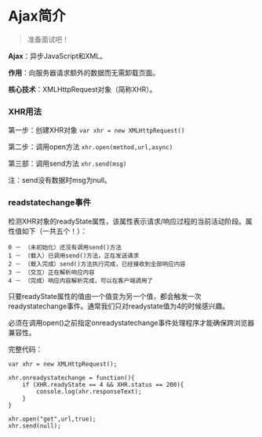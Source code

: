 # Ajax简介
> 准备面试吧！

**Ajax**：异步JavaScript和XML。  

**作用**：向服务器请求额外的数据而无需卸载页面。  

**核心技术**：XMLHttpRequest对象（简称XHR）。

### XHR用法
第一步：创建XHR对象  ```var xhr = new XMLHttpRequest() ```

第二步：调用open方法 ```xhr.open(method,url,async)```

第三部：调用send方法 ```xhr.send(msg)```

注：send没有数据时msg为null。

### readstatechange事件
检测XHR对象的readyState属性，该属性表示请求/响应过程的当前活动阶段。属性值如下（一共五个！）：

	0 － （未初始化）还没有调用send()方法
	1 － （载入）已调用send()方法，正在发送请求
	2 － （载入完成）send()方法执行完成，已经接收到全部响应内容
	3 － （交互）正在解析响应内容
	4 － （完成）响应内容解析完成，可以在客户端调用了 

只要readyState属性的值由一个值变为另一个值，都会触发一次readystatechange事件。通常我们只对readystate值为4的时候感兴趣。  

必须在调用open()之前指定onreadystatechange事件处理程序才能确保跨浏览器兼容性。

完整代码：
	
	var xhr = new XMLHttpRequest();

	xhr.onreadystatechange = function(){
		if (XHR.readyState == 4 && XHR.status == 200){
			console.log(xhr.responseText);
		}
	}
	
	xhr.open("get",url,true);
	xhr.send(null);
